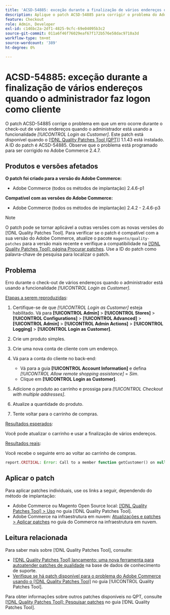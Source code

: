```yaml
---
title: 'ACSD-54885: exceção durante a finalização de vários endereços quando o administrador faz logon como cliente'
description: Aplique o patch ACSD-54885 para corrigir o problema do Adobe Commerce em que ocorre um erro durante a verificação de vários endereços quando o administrador está usando a funcionalidade *[!UICONTROL Login as Customer]*.
feature: Checkout
role: Admin, Developer
exl-id: c146bc2a-2df1-4825-9cfc-69e04095b3c2
source-git-commit: 011a6f46f76029eaf67f172b576e58dac9710a3d
workflow-type: tm+mt
source-wordcount: '389'
ht-degree: 0%

---
```


# ACSD-54885: exceção durante a finalização de vários endereços quando o administrador faz logon como cliente

O patch ACSD-54885 corrige o problema em que um erro ocorre durante o check-out de vários endereços quando o administrador está usando a funcionalidade *[!UICONTROL Login as Customer]*. Este patch está disponível quando o [[!DNL Quality Patches Tool (QPT)]](https://experienceleague.adobe.com/pt-br/docs/commerce-operations/tools/quality-patches-tool/quality-patches-tool-to-self-serve-quality-patches) 1.1.43 está instalado. A ID do patch é ACSD-54885. Observe que o problema está programado para ser corrigido no Adobe Commerce 2.4.7.

## Produtos e versões afetados

**O patch foi criado para a versão do Adobe Commerce:**

* Adobe Commerce (todos os métodos de implantação) 2.4.6-p1

**Compatível com as versões do Adobe Commerce:**

* Adobe Commerce (todos os métodos de implantação) 2.4.2 - 2.4.6-p3

>[!NOTE]
>
>O patch pode se tornar aplicável a outras versões com as novas versões do [!DNL Quality Patches Tool]. Para verificar se o patch é compatível com a sua versão do Adobe Commerce, atualize o pacote `magento/quality-patches` para a versão mais recente e verifique a compatibilidade na [[!DNL Quality Patches Tool]: página Procurar patches](https://experienceleague.adobe.com/tools/commerce-quality-patches/index.html?lang=pt-BR). Use a ID do patch como palavra-chave de pesquisa para localizar o patch.

## Problema

Erro durante o check-out de vários endereços quando o administrador está usando a funcionalidade *[!UICONTROL Login as Customer]*.

<u>Etapas a serem reproduzidas</u>:

1. Certifique-se de que *[!UICONTROL Login as Customer]* esteja habilitado. Vá para **[!UICONTROL Admin]** > **[!UICONTROL Stores]** > **[!UICONTROL Configurations]** > **[!UICONTROL Advanced]** > **[!UICONTROL Admin]** > **[!UICONTROL Admin Actions]** > **[!UICONTROL Logging]** > **[!UICONTROL Login as Customer]**.
1. Crie um produto simples.
1. Crie uma nova conta de cliente com um endereço.
1. Vá para a conta do cliente no back-end:

   * Vá para a guia **[!UICONTROL Account Information]** e defina *[!UICONTROL Allow remote shopping assistance]* = *Sim*.
   * Clique em **[!UICONTROL Login as Customer]**.

1. Adicione o produto ao carrinho e prossiga para *[!UICONTROL Checkout with multiple addresses]*.
1. Atualize a quantidade do produto.
1. Tente voltar para o carrinho de compras.

<u>Resultados esperados</u>:

Você pode atualizar o carrinho e usar a finalização de vários endereços.

<u>Resultados reais</u>:

Você recebe o seguinte erro ao voltar ao carrinho de compras.

```PHP
report.CRITICAL: Error: Call to a member function getCustomer() on null in magento2ee/app/code/Magento/LoginAsCustomerLogging/Observer/LogUpdateQtyObserver.php:88
```

## Aplicar o patch

Para aplicar patches individuais, use os links a seguir, dependendo do método de implantação:

* Adobe Commerce ou Magento Open Source local: [[!DNL Quality Patches Tool] > Uso](/help/tools/quality-patches-tool/usage.md) no guia [!DNL Quality Patches Tool].
* Adobe Commerce na infraestrutura em nuvem: [Atualizações e patches > Aplicar patches](https://experienceleague.adobe.com/docs/commerce-cloud-service/user-guide/develop/upgrade/apply-patches.html?lang=pt-BR) no guia do Commerce na infraestrutura em nuvem.

## Leitura relacionada

Para saber mais sobre [!DNL Quality Patches Tool], consulte:

* [[!DNL Quality Patches Tool] lançamento: uma nova ferramenta para autoatender patches de qualidade](https://experienceleague.adobe.com/pt-br/docs/commerce-operations/tools/quality-patches-tool/quality-patches-tool-to-self-serve-quality-patches) na base de dados de conhecimento de suporte.
* [Verifique se há patch disponível para o problema do Adobe Commerce usando o  [!DNL Quality Patches Tool]](/help/tools/quality-patches-tool/patches-available-in-qpt/check-patch-for-magento-issue-with-magento-quality-patches.md) no guia [!UICONTROL Quality Patches Tool].


Para obter informações sobre outros patches disponíveis no QPT, consulte [[!DNL Quality Patches Tool]: Pesquisar patches](https://experienceleague.adobe.com/tools/commerce-quality-patches/index.html?lang=pt-BR) no guia [!DNL Quality Patches Tool].
